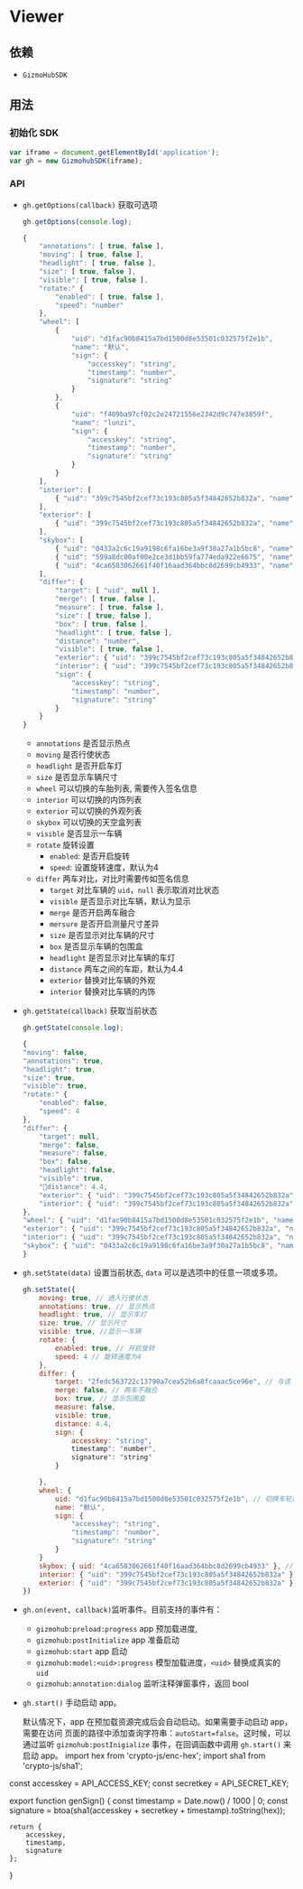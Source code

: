 # Viewer

## 依赖

- `GizmoHubSDK`


## 用法

### 初始化 SDK

```js
var iframe = document.getElementById('application');
var gh = new GizmohubSDK(iframe);
```

### API

- `gh.getOptions(callback)` 获取可选项

    ```js
    gh.getOptions(console.log);

    {
        "annotations": [ true, false ],
        "moving": [ true, false ],
        "headlight": [ true, false ],
        "size": [ true, false ],
        "visible": [ true, false ],
        "rotate:" {
            "enabled": [ true, false ],
            "speed": "number"
        },
        "wheel": [
            {
                "uid": "d1fac90b8415a7bd1500d8e53501c032575f2e1b",
                "name": "默认",
                "sign": {
                    "accesskey": "string",
                    "timestamp": "number",
                    "signature": "string"
                }
            },
            {
                "uid": "f409ba97cf02c2e24721556e2342d9c747e3859f",
                "name": "lunzi",
                "sign": {
                    "accesskey": "string",
                    "timestamp": "number",
                    "signature": "string"
                }
            }
        ],
        "interior": [
            { "uid": "399c7545bf2cef73c193c805a5f34842652b832a", "name": "默认" }
        ],
        "exterior": [
            { "uid": "399c7545bf2cef73c193c805a5f34842652b832a", "name": "默认" }
        ],
        "skybox": [
            { "uid": "0433a2c6c19a9198c6fa16be3a9f30a27a1b5bc8", "name": "展厅" },
            { "uid": "599a8dc00af00e2ce3d1bb59fa774eda922e6675", "name": "停机坪" },
            { "uid": "4ca6583062661f40f16aad364bbc8d2699cb4933", "name": "废弃船厂" }
        ],
        "differ": {
            "target": [ "uid", null ],
            "merge": [ true, false ],
            "measure": [ true, false ],
            "size": [ true, false ],
            "box": [ true, false ],
            "headlight": [ true, false ],
            "distance": "number",
            "visible": [ true, false ],
            "exterior": { "uid": "399c7545bf2cef73c193c805a5f34842652b832a", "name": "默认" },
            "interior": { "uid": "399c7545bf2cef73c193c805a5f34842652b832a", "name": "默认" },
            "sign": {
                "accesskey": "string",
                "timestamp": "number",
                "signature": "string"
            }
        }
    }
    ```

    - `annotations` 是否显示热点
    - `moving` 是否行使状态
    - `headlight` 是否开启车灯
    - `size` 是否显示车辆尺寸
    - `wheel` 可以切换的车胎列表, 需要传入签名信息
    - `interior` 可以切换的内饰列表
    - `exterior` 可以切换的外观列表
    - `skybox` 可以切换的天空盒列表
    - `visible` 是否显示一车辆
    - `rotate` 旋转设置
        - `enabled`: 是否开启旋转
        - `speed`: 设置旋转速度，默认为4
    - `differ` 两车对比，对比时需要传如签名信息
        - `target` 对比车辆的 `uid`，`null` 表示取消对比状态
        - `visible` 是否显示对比车辆，默认为显示
        - `merge` 是否开启两车融合
        - `mersure` 是否开启测量尺寸差异
        - `size` 是否显示对比车辆的尺寸
        - `box` 是否显示车辆的包围盒
        - `headlight` 是否显示对比车辆的车灯
        - `distance` 两车之间的车距，默认为4.4
        - `exterior` 替换对比车辆的外观
        - `interior` 替换对比车辆的内饰


- `gh.getState(callback)` 获取当前状态

    ```js
    gh.getState(console.log);

    {
    "moving": false,
    "annotations": true,
    "headlight": true,
    "size": true,
    "visible": true,
    "rotate:" {
        "enabled": false,
        "speed": 4
    },
    "differ": {
        "target": null,
        "merge": false,
        "measure": false,
        "box": false,
        "headlight": false,
        "visible": true,
        "distance": 4.4,
        "exterior": { "uid": "399c7545bf2cef73c193c805a5f34842652b832a", "name": "默认" },
        "interior": { "uid": "399c7545bf2cef73c193c805a5f34842652b832a", "name": "默认" }
    },
    "wheel": { "uid": "d1fac90b8415a7bd1500d8e53501c032575f2e1b", "name": "默认" },
    "exterior": { "uid": "399c7545bf2cef73c193c805a5f34842652b832a", "name": "默认" },
    "interior": { "uid": "399c7545bf2cef73c193c805a5f34842652b832a", "name": "默认" },
    "skybox": { "uid": "0433a2c6c19a9198c6fa16be3a9f30a27a1b5bc8", "name": "展厅" }
    }
    ```


- `gh.setState(data)` 设置当前状态, `data` 可以是选项中的任意一项或多项。

    ```js
    gh.setState({
        moving: true, // 进入行使状态
        annotations: true, // 显示热点
        headlight: true, // 显示车灯
        size: true, // 显示尺寸
        visible: true, //显示一车辆
        rotate: {
            enabled: true, // 开启旋转
            speed: 4 // 旋转速度为4
        },
        differ: {
            target: "2fedc563722c13790a7cea52b6a8fcaaac5ce96e", // 与该 uid 的车进行对比
            merge: false, // 两车不融合
            box: true, // 显示包围盒
            measure: false,
            visible: true,
            distance: 4.4,
            sign: {
                accesskey: "string",
                timestamp": "number",
                signature": "string"
            }

        },
        wheel: {
            uid: "d1fac90b8415a7bd1500d8e53501c032575f2e1b", // 切换车轮的uid
            name: "默认",
            sign: {
                "accesskey": "string",
                "timestamp": "number",
                "signature": "string"
            }
        }
        skybox: { uid: "4ca6583062661f40f16aad364bbc8d2699cb4933" }, // 切换天空盒
        interior: { "uid": "399c7545bf2cef73c193c805a5f34842652b832a" }, // 更换内饰的uid
        exterior: { "uid": "399c7545bf2cef73c193c805a5f34842652b832a" } // 更换外观的uid
    })
    ```


- `gh.on(event, callback)`监听事件。目前支持的事件有：
  - `gizmohub:preload:progress` app 预加载进度,
  - `gizmohub:postInitialize` app 准备启动
  - `gizmohub:start` app 启动
  - `gizmohub:model:<uid>:progress` 模型加载进度，`<uid>` 替换成真实的 `uid`
  - `gizmohub:annotation:dialog` 监听注释弹窗事件，返回 bool

- `gh.start()` 手动启动 app。

  默认情况下，app 在预加载资源完成后会自动启动。如果需要手动启动 app，需要在访问
  页面的路径中添加查询字符串：`autoStart=false`。这时候，可以通过监听
  `gizmohub:postInigialize` 事件，在回调函数中调用 `gh.start()` 来启动 app。
import hex from 'crypto-js/enc-hex';
import sha1 from 'crypto-js/sha1';

const accesskey = API_ACCESS_KEY;
const secretkey = API_SECRET_KEY;

export function genSign() {
    const timestamp = Date.now() / 1000 | 0;
    const signature = btoa(sha1(accesskey + secretkey + timestamp).toString(hex));

    return {
        accesskey,
        timestamp,
        signature
    };
}
